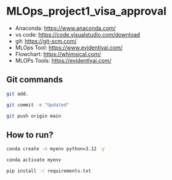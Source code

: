 # MLOps_project1_visa_approval

- Anaconda: https://www.anaconda.com/
- vs code: https://code.visualstudio.com/download
- git: https://git-scm.com/
- MLOps Tool: https://www.evidentlyai.com/
- Flowchart: https://whimsical.com/
- MLOPs Tools: https://evidentlyai.com/


## Git commands

```bash
git add.

git commit -m "Updated"

git push origin main
```


## How to run?
```bash
conda create -n myenv python=3.12 -y
```

```bash
conda activate myenv
```

```bash
pip install -r requirements.txt
```